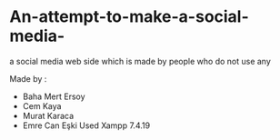 # An-attempt-to-make-a-social-media-
a social media web side which is made by people who do not use any 

Made by  :
- Baha Mert Ersoy
- Cem Kaya
- Murat Karaca 
- Emre Can Eşki
Used Xampp 7.4.19  
